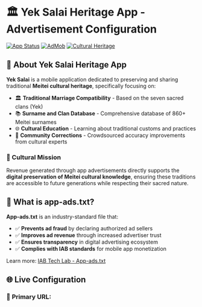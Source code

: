 # 🏛️ Yek Salai Heritage App - Advertisement Configuration

[![App Status](https://img.shields.io/badge/status-published-success)](https://play.google.com/store/apps/details?id=com.yeksalaiapp)
[![AdMob](https://img.shields.io/badge/AdMob-verified-blue)](https://admob.google.com)
[![Cultural Heritage](https://img.shields.io/badge/mission-cultural%20preservation-gold)](https://github.com/banishwor/yek-salai-app-ads)

## 📱 About Yek Salai Heritage App

**Yek Salai** is a mobile application dedicated to preserving and sharing traditional **Meitei cultural heritage**, specifically focusing on:

- 🏛️ **Traditional Marriage Compatibility** - Based on the seven sacred clans (Yek)
- 📚 **Surname and Clan Database** - Comprehensive database of 860+ Meitei surnames
- 🌐 **Cultural Education** - Learning about traditional customs and practices
- 👥 **Community Corrections** - Crowdsourced accuracy improvements from cultural experts

### 🎯 Cultural Mission
Revenue generated through app advertisements directly supports the **digital preservation of Meitei cultural knowledge**, ensuring these traditions are accessible to future generations while respecting their sacred nature.

## 📄 What is app-ads.txt?

**App-ads.txt** is an industry-standard file that:
- ✅ **Prevents ad fraud** by declaring authorized ad sellers
- ✅ **Improves ad revenue** through increased advertiser trust  
- ✅ **Ensures transparency** in digital advertising ecosystem
- ✅ **Complies with IAB standards** for mobile app monetization

Learn more: [IAB Tech Lab - App-ads.txt](https://iabtechlab.com/ads-txt/)

## 🌐 Live Configuration

### 📍 **Primary URL:**
